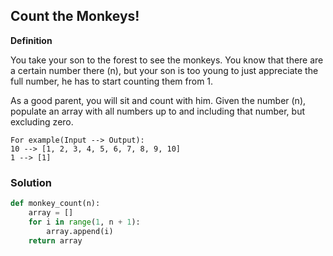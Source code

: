 ## Count the Monkeys!

**Definition**

You take your son to the forest to see the monkeys. You know that there are a certain number there (n), but your son is too young to just appreciate the full number, he has to start counting them from 1.

As a good parent, you will sit and count with him. Given the number (n), populate an array with all numbers up to and including that number, but excluding zero.


```
For example(Input --> Output):
10 --> [1, 2, 3, 4, 5, 6, 7, 8, 9, 10]
1 --> [1]
```

### Solution

```python
def monkey_count(n):
    array = []
    for i in range(1, n + 1):
        array.append(i)
    return array
```
        
